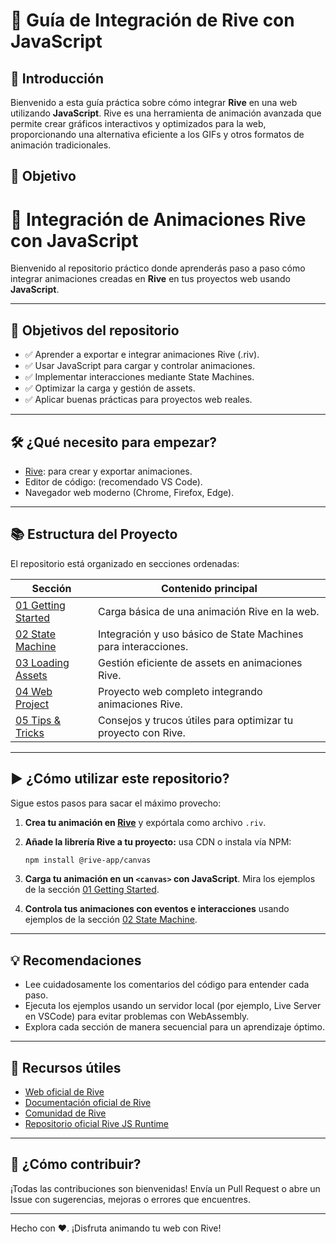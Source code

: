 # 🚀 Guía de Integración de Rive con JavaScript

## 📌 Introducción
Bienvenido a esta guía práctica sobre cómo integrar **Rive** en una web utilizando **JavaScript**. Rive es una herramienta de animación avanzada que permite crear gráficos interactivos y optimizados para la web, proporcionando una alternativa eficiente a los GIFs y otros formatos de animación tradicionales.

## 🎯 Objetivo
# 🚀 Integración de Animaciones Rive con JavaScript

Bienvenido al repositorio práctico donde aprenderás paso a paso cómo integrar animaciones creadas en **Rive** en tus proyectos web usando **JavaScript**.

---

## 🎯 Objetivos del repositorio

- ✅ Aprender a exportar e integrar animaciones Rive (.riv).
- ✅ Usar JavaScript para cargar y controlar animaciones.
- ✅ Implementar interacciones mediante State Machines.
- ✅ Optimizar la carga y gestión de assets.
- ✅ Aplicar buenas prácticas para proyectos web reales.

---

## 🛠️ ¿Qué necesito para empezar?

- [Rive](https://rive.app/): para crear y exportar animaciones.
- Editor de código: (recomendado VS Code).
- Navegador web moderno (Chrome, Firefox, Edge).

---

## 📚 Estructura del Proyecto

El repositorio está organizado en secciones ordenadas:

| Sección | Contenido principal |
| ------- | ------------------- |
| [01 Getting Started](01_Getting_Started/) | Carga básica de una animación Rive en la web. |
| [02 State Machine](02_State_Machine/) | Integración y uso básico de State Machines para interacciones. |
| [03 Loading Assets](03_Loading_Assets/) | Gestión eficiente de assets en animaciones Rive. | 
| [04 Web Project](04_Web_Project/) | Proyecto web completo integrando animaciones Rive. |
| [05 Tips & Tricks](05_Tips_and_Tricks/) | Consejos y trucos útiles para optimizar tu proyecto con Rive. |

---

## ▶️ ¿Cómo utilizar este repositorio?

Sigue estos pasos para sacar el máximo provecho:

1. **Crea tu animación en [Rive](https://rive.app/)** y expórtala como archivo `.riv`.
2. **Añade la librería Rive a tu proyecto:** usa CDN o instala vía NPM:

   ```bash
   npm install @rive-app/canvas
   ```

3. **Carga tu animación en un `<canvas>` con JavaScript**. Mira los ejemplos de la sección [01 Getting Started](01_Getting_Started/).
4. **Controla tus animaciones con eventos e interacciones** usando ejemplos de la sección [02 State Machine](02_State_Machine/).

---

## 💡 Recomendaciones

- Lee cuidadosamente los comentarios del código para entender cada paso.
- Ejecuta los ejemplos usando un servidor local (por ejemplo, Live Server en VSCode) para evitar problemas con WebAssembly.
- Explora cada sección de manera secuencial para un aprendizaje óptimo.

---

## 🔗 Recursos útiles

- [Web oficial de Rive](https://rive.app/)
- [Documentación oficial de Rive](https://help.rive.app/)
- [Comunidad de Rive](https://discord.gg/rive)
- [Repositorio oficial Rive JS Runtime](https://github.com/rive-app/rive-wasm)

---

## 📝 ¿Cómo contribuir?

¡Todas las contribuciones son bienvenidas! Envía un Pull Request o abre un Issue con sugerencias, mejoras o errores que encuentres.

---

Hecho con ❤️. ¡Disfruta animando tu web con Rive!


